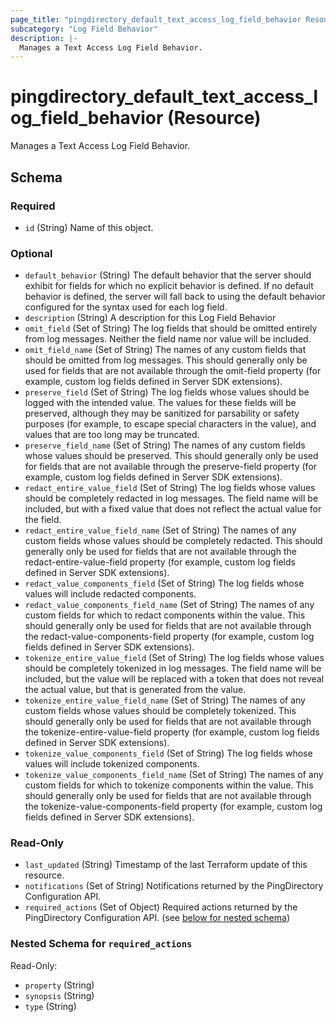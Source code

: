 ```yaml
---
page_title: "pingdirectory_default_text_access_log_field_behavior Resource - terraform-provider-pingdirectory"
subcategory: "Log Field Behavior"
description: |-
  Manages a Text Access Log Field Behavior.
---
```


# pingdirectory_default_text_access_log_field_behavior (Resource)

Manages a Text Access Log Field Behavior.



<!-- schema generated by tfplugindocs -->
## Schema

### Required

- `id` (String) Name of this object.

### Optional

- `default_behavior` (String) The default behavior that the server should exhibit for fields for which no explicit behavior is defined. If no default behavior is defined, the server will fall back to using the default behavior configured for the syntax used for each log field.
- `description` (String) A description for this Log Field Behavior
- `omit_field` (Set of String) The log fields that should be omitted entirely from log messages. Neither the field name nor value will be included.
- `omit_field_name` (Set of String) The names of any custom fields that should be omitted from log messages. This should generally only be used for fields that are not available through the omit-field property (for example, custom log fields defined in Server SDK extensions).
- `preserve_field` (Set of String) The log fields whose values should be logged with the intended value. The values for these fields will be preserved, although they may be sanitized for parsability or safety purposes (for example, to escape special characters in the value), and values that are too long may be truncated.
- `preserve_field_name` (Set of String) The names of any custom fields whose values should be preserved. This should generally only be used for fields that are not available through the preserve-field property (for example, custom log fields defined in Server SDK extensions).
- `redact_entire_value_field` (Set of String) The log fields whose values should be completely redacted in log messages. The field name will be included, but with a fixed value that does not reflect the actual value for the field.
- `redact_entire_value_field_name` (Set of String) The names of any custom fields whose values should be completely redacted. This should generally only be used for fields that are not available through the redact-entire-value-field property (for example, custom log fields defined in Server SDK extensions).
- `redact_value_components_field` (Set of String) The log fields whose values will include redacted components.
- `redact_value_components_field_name` (Set of String) The names of any custom fields for which to redact components within the value. This should generally only be used for fields that are not available through the redact-value-components-field property (for example, custom log fields defined in Server SDK extensions).
- `tokenize_entire_value_field` (Set of String) The log fields whose values should be completely tokenized in log messages. The field name will be included, but the value will be replaced with a token that does not reveal the actual value, but that is generated from the value.
- `tokenize_entire_value_field_name` (Set of String) The names of any custom fields whose values should be completely tokenized. This should generally only be used for fields that are not available through the tokenize-entire-value-field property (for example, custom log fields defined in Server SDK extensions).
- `tokenize_value_components_field` (Set of String) The log fields whose values will include tokenized components.
- `tokenize_value_components_field_name` (Set of String) The names of any custom fields for which to tokenize components within the value. This should generally only be used for fields that are not available through the tokenize-value-components-field property (for example, custom log fields defined in Server SDK extensions).

### Read-Only

- `last_updated` (String) Timestamp of the last Terraform update of this resource.
- `notifications` (Set of String) Notifications returned by the PingDirectory Configuration API.
- `required_actions` (Set of Object) Required actions returned by the PingDirectory Configuration API. (see [below for nested schema](#nestedatt--required_actions))

<a id="nestedatt--required_actions"></a>
### Nested Schema for `required_actions`

Read-Only:

- `property` (String)
- `synopsis` (String)
- `type` (String)



